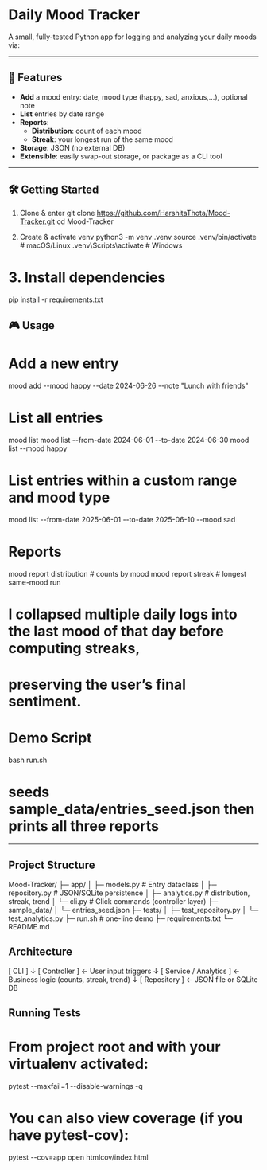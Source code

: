 # Daily Mood Tracker

A small, fully-tested Python app for logging and analyzing your daily moods via:


---

## 🚀 Features

- **Add** a mood entry: date, mood type (happy, sad, anxious,…), optional note  
- **List** entries by date range
- **Reports**:  
  - **Distribution**: count of each mood  
  - **Streak**: your longest run of the same mood  
- **Storage**: JSON (no external DB)   
- **Extensible**: easily swap-out storage, or package as a CLI tool

---

## 🛠️ Getting Started

1. Clone & enter
git clone https://github.com/HarshitaThota/Mood-Tracker.git
cd Mood-Tracker

2. Create & activate venv
python3 -m venv .venv
source .venv/bin/activate      # macOS/Linux
.venv\Scripts\activate         # Windows

# 3. Install dependencies
pip install -r requirements.txt



## 🎮 Usage
# Add a new entry
mood add --mood happy --date 2024-06-26 --note "Lunch with friends"

# List all entries
mood list
mood list --from-date 2024-06-01 --to-date 2024-06-30
mood list --mood happy
# List entries within a custom range and mood type
mood list --from-date 2025-06-01 --to-date 2025-06-10 --mood sad

# Reports
mood report distribution   # counts by mood
mood report streak         # longest same-mood run
# I collapsed multiple daily logs into the last mood of that day before computing streaks,
# preserving the user’s final sentiment.

# Demo Script
bash run.sh  
# seeds sample_data/entries_seed.json then prints all three reports

---

## Project Structure 
Mood-Tracker/
├─ app/
│  ├─ models.py        # Entry dataclass
│  ├─ repository.py    # JSON/SQLite persistence
│  ├─ analytics.py     # distribution, streak, trend
│  └─ cli.py           # Click commands (controller layer)
├─ sample_data/
│  └─ entries_seed.json
├─ tests/
│  ├─ test_repository.py
│  └─ test_analytics.py
├─ run.sh              # one-line demo
├─ requirements.txt
└─ README.md


## Architecture
   [ CLI ]
      ↓
[ Controller ]           ← User input triggers
      ↓
[ Service / Analytics ]  ← Business logic (counts, streak, trend)
      ↓
[ Repository ]           ← JSON file or SQLite DB


## Running Tests

# From project root and with your virtualenv activated:
pytest --maxfail=1 --disable-warnings -q

# You can also view coverage (if you have pytest-cov):
pytest --cov=app
open htmlcov/index.html

